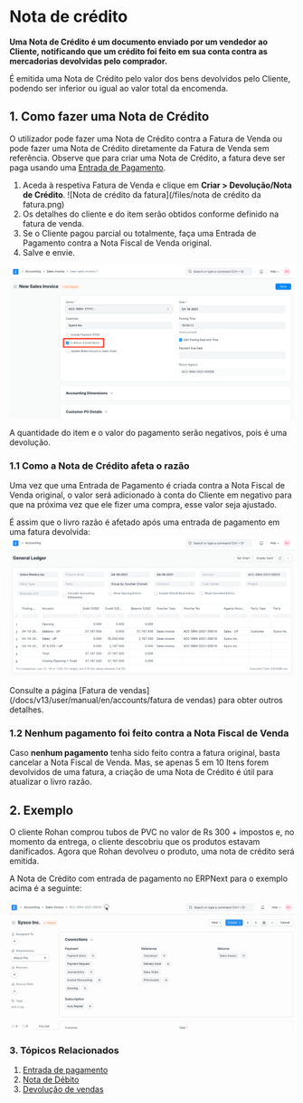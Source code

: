 # Nota de crédito


**Uma Nota de Crédito é um documento enviado por um vendedor ao Cliente, notificando que um crédito foi feito em sua conta contra as mercadorias devolvidas pelo comprador.**


É emitida uma Nota de Crédito pelo valor dos bens devolvidos pelo Cliente, podendo ser inferior ou igual ao valor total da encomenda.


## 1. Como fazer uma Nota de Crédito


O utilizador pode fazer uma Nota de Crédito contra a Fatura de Venda ou pode fazer uma Nota de Crédito diretamente da Fatura de Venda sem referência. Observe que para criar uma Nota de Crédito, a fatura deve ser paga usando uma [Entrada de Pagamento](/docs/v13/user/manual/en/accounts/payment-entry).


1. Aceda à respetiva Fatura de Venda e clique em **Criar > Devolução/Nota de Crédito**.
![Nota de crédito da fatura](/files/nota de crédito da fatura.png)
2. Os detalhes do cliente e do item serão obtidos conforme definido na fatura de venda.
3. Se o Cliente pagou parcial ou totalmente, faça uma Entrada de Pagamento contra a Nota Fiscal de Venda original.
4. Salve e envie.


![Nota de crédito](/files/credit-note.png)


A quantidade do item e o valor do pagamento serão negativos, pois é uma devolução.


### 1.1 Como a Nota de Crédito afeta o razão


Uma vez que uma Entrada de Pagamento é criada contra a Nota Fiscal de Venda original, o valor será adicionado à conta do Cliente em negativo para que na próxima vez que ele fizer uma compra, esse valor seja ajustado.


É assim que o livro razão é afetado após uma entrada de pagamento em uma fatura devolvida:
![Registro de notas de crédito](/files/credit-note-ledger.png)


Consulte a página [Fatura de vendas](/docs/v13/user/manual/en/accounts/fatura de vendas) para obter outros detalhes.


### 1.2 Nenhum pagamento foi feito contra a Nota Fiscal de Venda


Caso **nenhum pagamento** tenha sido feito contra a fatura original, basta cancelar a Nota Fiscal de Venda. Mas, se apenas 5 em 10 Itens forem devolvidos de uma fatura, a criação de uma Nota de Crédito é útil para atualizar o livro razão.


## 2. Exemplo


O cliente Rohan comprou tubos de PVC no valor de Rs 300 + impostos e, no momento da entrega, o cliente descobriu que os produtos estavam danificados. Agora que Rohan devolveu o produto, uma nota de crédito será emitida.


A Nota de Crédito com entrada de pagamento no ERPNext para o exemplo acima é a seguinte:


![Criando nota de crédito](/files/creating-credit-note.gif)


### 3. Tópicos Relacionados


1. [Entrada de pagamento](/docs/v13/user/manual/en/accounts/payment-entry)
2. [Nota de Débito](/docs/v13/user/manual/en/accounts/debit-note)
3. [Devolução de vendas](/docs/v13/user/manual/en/stock/vendas-retorno)